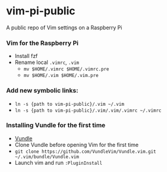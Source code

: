 # vim-pi-public
A public repo of Vim settings on a Raspberry Pi

### Vim for the Raspberry Pi

* Install fzf
* Rename local `.vimrc`, `.vim`
    * `mv $HOME/.vimrc $HOME/.vimrc.pre`
    * `mv $HOME/.vim $HOME/.vim.pre`

### Add new symbolic links:
* `ln -s {path to vim-pi-public}/.vim ~/.vim`
* `ln -s {path to vim-pi-public}/.vim/.vim/.vimrc ~/.vimrc`

### Installing Vundle for the first time
* [Vundle](https://github.com/VundleVim/Vundle.vim)
* Clone Vundle before opening Vim for the first time
* `git clone https://github.com/VundleVim/Vundle.vim.git ~/.vim/bundle/Vundle.vim`
* Launch vim and run `:PluginInstall`
